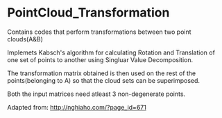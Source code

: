 # PointCloud_Transformation
Contains codes that perform transformations between two point clouds(A&B) 

Implemets Kabsch's algorithm for calculating Rotation and Translation of one set of points to another using Singluar Value Decomposition. 

The transformation matrix obtained is then used on the rest of the points(belonging to A) so that the cloud sets can be superimposed. 

Both the input matrices need atleast 3 non-degenerate points. 

Adapted from: http://nghiaho.com/?page_id=671

